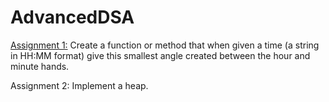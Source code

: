 # AdvancedDSA

[Assignment 1:](/findAngleOnClock.js) 
Create a function or method that when given a time (a string in HH:MM format) give this smallest angle created between the hour and minute hands. 

Assignment 2:
Implement a heap.
